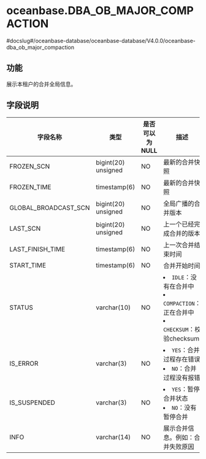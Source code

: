 oceanbase.DBA_OB_MAJOR_COMPACTION
======================================================

#docslug#/oceanbase-database/oceanbase-database/V4.0.0/oceanbase-dba_ob_major_compaction

功能
-------------------

展示本租户的合并全局信息。

字段说明
----------------------

|           字段名称           |     类型      | 是否可以为 NULL |                                                                                           描述                                                                                            |
|--------------------------|-------------|------------|-----------------------------------------------------------------------------------------------------------------------------------------------------------------------------------------|
| FROZEN_SCN           | bigint(20) unsigned  | NO         | 最新的合并快照                                                                                                                                                                                 |
| FROZEN_TIME              | timestamp(6)  | NO         | 最新的合并快照                                                                                                                                                                                 |
| GLOBAL_BROADCAST_SCN | bigint(20) unsigned  | NO         | 全局广播的合并版本                                                                                                                                                                               |
| LAST_SCN             | bigint(20) unsigned  | NO         | 上一个已经完成合并的版本                                                                                                                                                                            |
| LAST_FINISH_TIME         | timestamp(6)  | NO         | 上一次合并结束时间                                                                                                                                                                               |
| START_TIME               | timestamp(6)  | NO         | 合并开始时间                                                                                                                                                                                  |
| STATUS                   | varchar(10) | NO         | <li> `IDLE`：没有在合并中   <li> `COMPACTION`：正在合并中   <li> `CHECKSUM`：校验checksum    |
| IS_ERROR                 | varchar(3)  | NO         | <li> `YES`：合并过程存在错误   <li> `NO`：合并过程没有报错                                                                   |
| IS_SUSPENDED             | varchar(3)  | NO         | <li> `YES`：暂停合并状态   <li> `NO`：没有暂停合并                                                                       |
| INFO                     | varchar(14) | NO         | 展示合并信息。例如：合并失败原因                                                                                                                                                                        |
